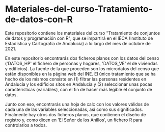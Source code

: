 # Materiales-del-curso-Tratamiento-de-datos-con-R

Este repositorio contiene los materiales del curso "Tratamiento de conjuntos de datos y programación con R", que se impartirá en el IECA (Instituto de Estadística y Cartografía de Andalucía) a lo largo del mes de octubre de 2021.

En este repositorio encontrarás dos ficheros planos con los datos del censo ('DATOS_HP' el fichero de personas y hogares, 'DATOS_VE' el de viviendas y edificios). La fuente de la que proceden son los microdatos del censo que están disponibles en la página web del INE. El único tratamiento que se ha hecho de los mismos consiste en (1) filtrar las personas residentes en Andalucía y los edificios sitos en Andalucía y (2) seleccionar unas pocas características (variables), con el fin de hacer más legible el conjunto de datos. 

Junto con eso, encontrarás una hoja de calc con los valores válidos de cada una de las variables seleccionadas, así como sus significados. Finalmente hay otros dos ficheros planos, que contienen el diseño de registro y, como dicen en 'El Señor de los Anillos', un fichero R para controlarlos a todos. 
